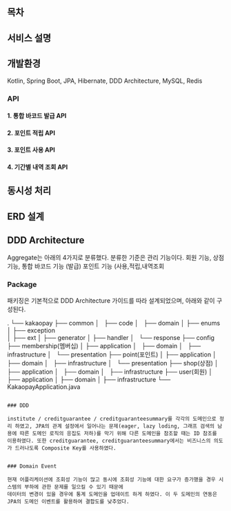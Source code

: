 

<!-- TABLE OF CONTENTS -->
## 목차


## 서비스 설명


## 개발환경
Kotlin, Spring Boot, JPA, Hibernate, DDD Architecture, MySQL, Redis

### API


#### 1. 통합 바코드 발급 API


#### 2. 포인트 적립 API


#### 3. 포인트 사용 API


#### 4. 기간별 내역 조회 API

## 동시성 처리

## ERD 설계


## DDD Architecture
Aggregate는 아래의 4가지로 분류했다. 분류한 기준은 관리 기능이다.
회원 기능,
상점 기능,
통합 바코드 기능 (발급)
포인트 기능 (사용,적립,내역조회

### Package

패키징은 기본적으로 DDD Architecture 가이드를 따라 설계되었으며, 아래와 같이 구성된다. 

.
└── kakaopay
    ├── common
    │   ├── code
    │   ├── domain
    │   ├── enums
    │   ├── exception  
    │   ├── ext
    │   ├── generator
    │   ├── handler
    │   └── response
    ├── config
    ├── membership(멤버십)
    │   ├── application
    │   ├── domain
    │   ├── infrastructure
    │   └── presentation
    ├── point(포인트)
    │   ├── application
    │   ├── domain
    │   ├── infrastructure
    │   └── presentation
    ├── shop(상점)
    │   ├── application
    │   ├── domain
    │   ├── infrastructure
    ├── user(회원)
    │    ├── application
    │    ├── domain
    │    ├── infrastructure
    └── KakaopayApplication.java
```

### DDD

institute / creditguarantee / creditguaranteesummary를 각각의 도메인으로 정리 하였고, JPA의 관계 설정에서 일어나는 문제(eager, lazy loding, 그래프 검색의 남용에 따른 도메인 로직의 응집도 저하)를 막기 위해 다른 도메인을 참조할 때는 ID 참조를 이용하였다. 또한 creditguarantee, creditguaranteesummary에서는 비즈니스의 의도가 드러나도록 Composite Key를 사용하였다.


### Domain Event

현재 어플리케이션에 조회성 기능이 많고 동시에 조회성 기능에 대한 요구가 증가했을 경우 시스템의 부하에 관한 문제를 일으킬 수 있기 때문에
데이터의 변경이 있을 경우에 통계 도메인을 업데이트 하게 하였다. 이 두 도메인의 연동은 JPA의 도메인 이벤트를 활용하여 결합도를 낮추었다.



